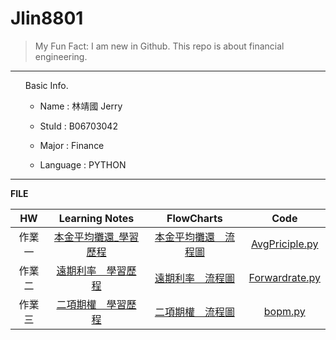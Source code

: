 Jlin8801
========

> My Fun Fact: I am new in Github.
> This repo is about financial engineering.
***
<ol>
Basic Info.

* Name : 林靖國 Jerry

* StuId : B06703042

* Major : Finance

* Language : PYTHON
</ol>

***
**FILE**

|HW         |Learning Notes         |FlowCharts           |Code               |
|:---:      |:---------------------:|:------------------: |:---------------:  |
|作業一      |[本金平均攤還_學習歷程][2]|[本金平均攤還＿流程圖][3]|[AvgPriciple.py][1]|
|作業二      |[遠期利率＿學習歷程][5]   |[遠期利率＿流程圖][6]   |[Forwardrate.py][4]|
|作業三      |[二項期權＿學習歷程][7]   |[二項期權＿流程圖][8]   |[bopm.py][9]       |

[1]: https://github.com/Jlin8801/Financial-engineering/blob/master/作業一/AvgPrinciple.py "AvgPriciple.py"
[2]: https://github.com/Jlin8801/Financial-engineering/blob/master/作業一/本金平均攤還_學習歷程.pdf  "本金平均攤還_學習歷程"
[3]: https://github.com/Jlin8801/Financial-engineering/blob/master/作業一/本金平均攤還＿流程圖.pdf  "本金平均攤還＿流程圖"

[4]: https://github.com/Jlin8801/Financial-engineering/blob/master/作業二/Forwardrate.py "Forwardrate.py"
[5]: https://github.com/Jlin8801/Financial-engineering/blob/master/作業二/遠期利率＿學習歷程.pdf        "遠期利率＿學習歷程"
[6]: https://github.com/Jlin8801/Financial-engineering/blob/master/作業二/遠期利率＿流程圖.pdf        "遠期利率＿流程圖"

[7]: https://github.com/Jlin8801/Financial-engineering/blob/master/作業三/bopm.py "bopm.py"
[8]: https://github.com/Jlin8801/Financial-engineering/blob/master/作業三/二項期權定價模型＿學習歷程.pdf "二項期權＿學期歷程"
[9]: https://github.com/Jlin8801/Financial-engineering/blob/master/作業三/二項期權＿流程圖.pdf "二項期權＿流程圖"




